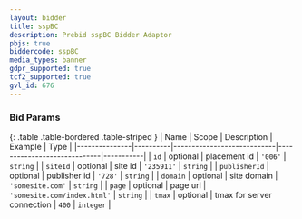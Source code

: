 ```yaml
---
layout: bidder
title: sspBC
description: Prebid sspBC Bidder Adaptor
pbjs: true
biddercode: sspBC
media_types: banner
gdpr_supported: true
tcf2_supported: true
gvl_id: 676
---
```



### Bid Params

{: .table .table-bordered .table-striped }
| Name          | Scope    | Description                | Example                     | Type      |
|---------------|----------|----------------------------|-----------------------------|-----------|
| `id`          | optional | placement id               | `'006'`                     | `string`  |
| `siteId`      | optional | site id                    | `'235911'`                  | `string`  |
| `publisherId` | optional | publisher id               | `'728'`                     | `string`  |
| `domain`      | optional | site domain                | `'somesite.com'`            | `string`  |
| `page`        | optional | page url                   | `'somesite.com/index.html'` | `string`  |
| `tmax`        | optional | tmax for server connection | `400`                       | `integer` |